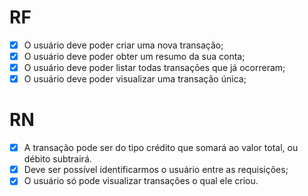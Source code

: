 # RF

- [x] O usuário deve poder criar uma nova transação;
- [x] O usuário deve poder obter um resumo da sua conta;
- [x] O usuário deve poder listar todas transações que já ocorreram;
- [x] O usuário deve poder visualizar uma transação única;

# RN

- [x] A transação pode ser do tipo crédito que somará ao valor total, ou débito
      subtrairá.
- [x] Deve ser possível identificarmos o usuário entre as requisições;
- [x] O usuário só pode visualizar transações o qual ele criou.
